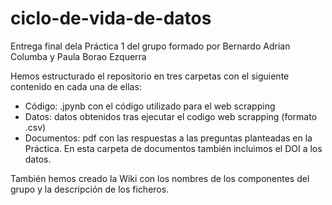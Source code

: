 # ciclo-de-vida-de-datos
Entrega final dela Práctica 1 del grupo formado por
    Bernardo Adrian Columba y Paula Borao Ezquerra
     
Hemos estructurado el repositorio en tres carpetas con el siguiente contenido en cada una de ellas:
- Código: .jpynb con el código utilizado para el web scrapping
- Datos: datos obtenidos tras ejecutar el codigo web scrapping (formato .csv)
- Documentos: pdf con las respuestas a las preguntas planteadas en la Práctica. 
En esta carpeta de documentos también incluimos el DOI a los datos.

También hemos creado la Wiki con los nombres de los componentes del grupo y la descripción de los ficheros. 
